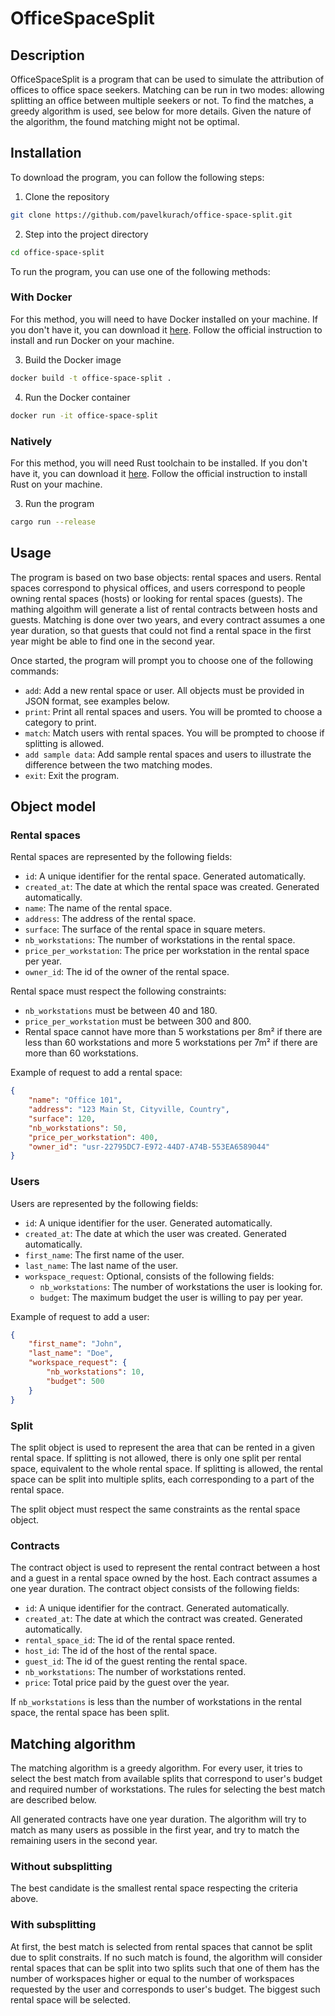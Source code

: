 # OfficeSpaceSplit

## Description

OfficeSpaceSplit is a program that can be used to simulate the attribution of offices to office space seekers. Matching can be run in two modes: allowing splitting an office between multiple seekers or not. To find the matches, a greedy algorithm is used, see below for more details. Given the nature of the algorithm, the found matching might not be optimal.

## Installation

To download the program, you can follow the following steps:

1. Clone the repository

```bash
git clone https://github.com/pavelkurach/office-space-split.git
```

2. Step into the project directory

```bash
cd office-space-split
```

To run the program, you can use one of the following methods:


### With Docker

For this method, you will need to have Docker installed on your machine. If you don't have it, you can download it [here](https://www.docker.com/products/docker-desktop). Follow the official instruction to install and run Docker on your machine.

3. Build the Docker image

```bash
docker build -t office-space-split .
```

4. Run the Docker container

```bash
docker run -it office-space-split
```

### Natively

For this method, you will need Rust toolchain to be installed. If you don't have it, you can download it [here](https://www.rust-lang.org/tools/install). Follow the official instruction to install Rust on your machine.

3. Run the program

```bash
cargo run --release
```

## Usage

The program is based on two base objects: rental spaces and users. Rental spaces correspond to physical offices, and users correspond to people owning rental spaces (hosts) or looking for rental spaces (guests). The mathing algoithm will generate a list of rental contracts between hosts and guests. Matching is done over two years, and every contract assumes a one year duration, so that guests that could not find a rental space in the first year might be able to find one in the second year.

Once started, the program will prompt you to choose one of the following commands:

- `add`: Add a new rental space or user. All objects must be provided in JSON format, see examples below.
- `print`: Print all rental spaces and users. You will be promted to choose a category to print.
- `match`: Match users with rental spaces. You will be prompted to choose if splitting is allowed.
- `add sample data`: Add sample rental spaces and users to illustrate the difference between the two matching modes.
- `exit`: Exit the program.

## Object model

### Rental spaces

Rental spaces are represented by the following fields:

- `id`: A unique identifier for the rental space. Generated automatically.
- `created_at`: The date at which the rental space was created. Generated automatically.
- `name`: The name of the rental space.
- `address`: The address of the rental space.
- `surface`: The surface of the rental space in square meters.
- `nb_workstations`: The number of workstations in the rental space.
- `price_per_workstation`: The price per workstation in the rental space per year.
- `owner_id`: The id of the owner of the rental space.

Rental space must respect the following constraints:

- `nb_workstations` must be between 40 and 180.
- `price_per_workstation` must be between 300 and 800.
- Rental space cannot have more than 5 workstations per 8m² if there are less than 60 workstations and more 5 workstations per 7m² if there are more than 60 workstations.

Example of request to add a rental space:

```json 
{
    "name": "Office 101",
    "address": "123 Main St, Cityville, Country",
    "surface": 120,
    "nb_workstations": 50,
    "price_per_workstation": 400,
    "owner_id": "usr-22795DC7-E972-44D7-A74B-553EA6589044"
}
```

### Users

Users are represented by the following fields:

- `id`: A unique identifier for the user. Generated automatically. 
- `created_at`: The date at which the user was created. Generated automatically.
- `first_name`: The first name of the user.
- `last_name`: The last name of the user.
- `workspace_request`: Optional, consists of the following fields:
    - `nb_workstations`: The number of workstations the user is looking for.
    - `budget`: The maximum budget the user is willing to pay per year.

Example of request to add a user:

```json
{
    "first_name": "John",
    "last_name": "Doe",
    "workspace_request": {
        "nb_workstations": 10,
        "budget": 500
    }
}
```

### Split

The split object is used to represent the area that can be rented in a given rental space. If splitting is not allowed, there is only one split per rental space, equivalent to the whole rental space. If splitting is allowed, the rental space can be split into multiple splits, each corresponding to a part of the rental space.

The split object must respect the same constraints as the rental space object.

### Contracts

The contract object is used to represent the rental contract between a host and a guest in a rental space owned by the host. Each contract assumes a one year duration. The contract object consists of the following fields:

- `id`: A unique identifier for the contract. Generated automatically.
- `created_at`: The date at which the contract was created. Generated automatically.
- `rental_space_id`: The id of the rental space rented.
- `host_id`: The id of the host of the rental space.
- `guest_id`: The id of the guest renting the rental space.
- `nb_workstations`: The number of workstations rented.
- `price`: Total price paid by the guest over the year.

If `nb_workstations` is less than the number of workstations in the rental space, the rental space has been split.

## Matching algorithm

The matching algorithm is a greedy algorithm. For every user, it tries to select the best match from available splits that correspond to user's budget and required number of workstations. The rules for selecting the best match are described below.

All generated contracts have one year duration. The algorithm will try to match as many users as possible in the first year, and try to match the remaining users in the second year.

### Without subsplitting

The best candidate is the smallest rental space respecting the criteria above.

### With subsplitting

At first, the best match is selected from rental spaces that cannot be split due to split constraits. If no such match is found, the algorithm will consider rental spaces that can be split into two splits such that one of them has the number of workspaces higher or equal to the number of workspaces requested by the user and corresponds to user's budget. The biggest such rental space will be selected.
